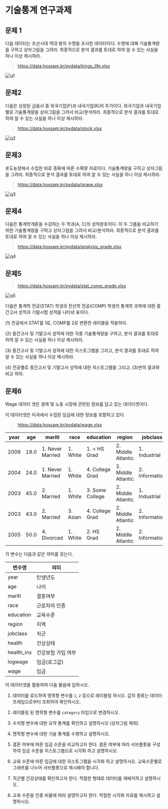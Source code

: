 # 기술통계 연구과제

## 문제 1

다음 데이터는 조선시대 역대 왕의 수명을 조사한 데이터이다. 수명에 대해 기술통계량을 구하고 상자그림을 그려라. 최종적으로 분석 결과를 토대로 하여 알 수 있는 사실을 하나 이상 제시하라.

> https://data.hossam.kr/pydata/kings_life.xlsx

![q1](res/q1.png)

## 문제2

다음은 상장된 금융사 중 외국기업(F)과 내국기업(K)의 주가이다. 외국기업과 내국기업별로 기술통계량을 상자그림을 그려서 비교/분석하라. 최종적으로 분석 결과를 토대로 하여 알 수 있는 사실을 하나 이상 제시하라.

> https://data.hossam.kr/pydata/stock.xlsx

![q2](res/q2.png)

## 문제3

포도농장에서 수집한 비료 종류에 따른 수확량 자료이다. 기술통계량을 구하고 상자그림을 그려라. 최종적으로 분석 결과를 토대로 하여 알 수 있는 사실을 하나 이상 제시하라.

> https://data.hossam.kr/pydata/grape.xlsx

![q3](res/q3.png)

## 문제4

다음은 통계학개론을 수강하는 두 학과(A, C)의 성적분포이다. 이 두 그룹을 비교하기 위한 기술통계량을 구하고 상자그림을 그려서 비교/분석하라. 최종적으로 분석 결과를 토대로 하여 알 수 있는 사실을 하나 이상 제시하라.

> https://data.hossam.kr/pydata/analysis_grade.xlsx

![q4](res/q4.png)

## 문제5

> https://data.hossam.kr/pydata/stat_comp_grade.xlsx

![q5](res/q5.png)

다음은 통계학 전공(STAT) 학생과 전산학 전공(COMP) 학생의 통계학 과목에 대한 중간고사 성적과 기말시험 성적을 나타낸 표이다.

(1) 전공에서 STAT를 1로, COMP를 2로 변환한 레이블을 적용하라.

(2) 중간고사 및 기말고사 성적에 대한 각종 기술통계량을 구하고, 분석 결과를 토대로 하여 알 수 있는 사실을 하나 이상 제시하라.

(3) 중간고사 및 기말고사 성적에 대한 히스토그램을 그리고, 분석 결과를 토대로 하여 알 수 있는 사실을 하나 이상 제시하라.

(4) 전공별로 중간고사 및 기말고사 성적에 대한 히스토그램을 그리고, (3)번의 결과와 비교 하라.

## 문제6

Wage 데이터 셋은 경제 및 노동 시장에 관련된 정보를 담고 있는 데이터셋이다.

이 데이터셋은 미국에서 수집된 임금에 대한 정보를 포함하고 있다.

> https://data.hossam.kr/pydata/wage.xlsx

| year | age  | maritl           | race     | education       | region             | jobclass       | health         | health_ins | logwage | wage  |
|------|------|------------------|----------|-----------------|--------------------|----------------|----------------|------------|---------|-------|
| 2006 | 18.0 | 1. Never Married | 1. White | 1. < HS Grad    | 2. Middle Atlantic | 1. Industrial  | 1. <=Good      | 2. No      | 4.3     | 75.0  |
| 2004 | 24.0 | 1. Never Married | 1. White | 4. College Grad | 2. Middle Atlantic | 2. Information | 2. >=Very Good | 2. No      | 4.3     | 70.5  |
| 2003 | 45.0 | 2. Married       | 1. White | 3. Some College | 2. Middle Atlantic | 1. Industrial  | 1. <=Good      | 1. Yes     | 4.9     | 131.0 |
| 2003 | 43.0 | 2. Married       | 3. Asian | 4. College Grad | 2. Middle Atlantic | 2. Information | 2. >=Very Good | 1. Yes     | 5.0     | 154.7 |
| 2005 | 50.0 | 4. Divorced      | 1. White | 2. HS Grad      | 2. Middle Atlantic | 2. Information | 1. <=Good      | 1. Yes     | 4.3     | 75.0  |

각 변수는 다음과 같은 의미를 갖는다.

| 변수명 | 의미 |
|--|--|
| year | 탄생년도 |
| age | 나이 |
| maritl | 결혼여부 |
| race | 근로자의 인종 |
| education | 교육수준 |
| region | 지역 |
| jobclass | 직군 |
| health | 건상상태 |
| health_ins | 건강보험 가입 여부 |
| logwage | 임금(로그값) |
| wage | 임금 |

이 데이터셋을 활용하여 다음 물음에 답하시오.

1. 데이터를 로드하여 명목형 변수를 `1`, `2` 등으로 레이블링 하시오. 값의 종류는 데이터프레임으로부터 조회하여 확인하시오.

2. 레이블링 된 명목형 변수를 `category` 타입으로 변경하시오.

3. 수치형 변수에 대한 요약 통계를 확인하고 설명하시오 (상자그림 제외)

4. 명목형 변수에 대한 기술 통계를 수행하고 설명하시오.

5. 결혼 여부에 따른 임금 수준을 비교하고자 한다. 결혼 여부에 따라 서브플롯을 구성하여 임금 수준을 히스토그램으로 시각화 하고 설명하시오.

6. 교육 수준에 따른 임금에 대한 히스토그램을 시각화 하고 설명하시오. 교육수준별로 그래프를 나누어 서브플롯으로 제시해야 합니다.

7. 직군별 건강상태를 확인하고자 한다. 적절한 형태로 데이터를 재배치하고 설명하시오.

8. 교육 수준을 인종 비율에 따라 설명하고자 한다. 적절한 시각화 자료를 제시하고 설명하시오.